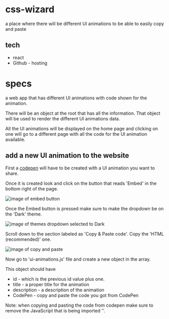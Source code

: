 # css-wizard

a place where there will be different UI animations to be able to easily copy and paste

## tech

* react
* Github - hosting

# specs

a web app that has different UI animations with code shown for the animation.

There will be an object at the root that has all the information. That object will be used to render the different UI animations data.

All the UI animations will be displayed on the home page and clicking on one will go to a different page with all the code for the UI animation available.

## add a new UI animation to the website


First a [codepen](https://codepen.io/) will have to be created with a UI animation you want to share.

Once it is created look and click on the button that reads 'Embed' in the bottom right of the page.

![image of embed button](./assets/embed-button.png)


Once the Embed button is pressed make sure to make the dropdown be on the 'Dark' theme.

![image of themes dropdown selected to Dark](./assets/embed-button.png)

Scroll down to the section labeled as 'Copy & Paste code'. Copy the 'HTML (recommended)' one.

![image of copy and paste](./assets/html-to-copy-and-paste.png)

Now go to 'ui-animations.js' file and create a new object in the array.

This object should have

* id - which is the previous id value plus one.
* title - a proper title for the animation
* description - a description of the animation
* CodePen - copy and paste the code you got from CodePen

Note: when copying and pasting the code from codepen make sure to remove the JavaScript that is being imported '<script async src="https://static.codepen.io/assets/embed/ei.js"></script>'.